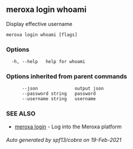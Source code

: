 ## meroxa login whoami

Display effective username

```
meroxa login whoami [flags]
```

### Options

```
  -h, --help   help for whoami
```

### Options inherited from parent commands

```
      --json              output json
      --password string   password
      --username string   username
```

### SEE ALSO

* [meroxa login](meroxa_login.md)	 - Log into the Meroxa platform

###### Auto generated by spf13/cobra on 19-Feb-2021
